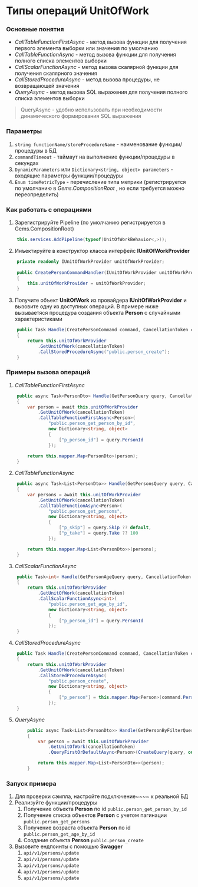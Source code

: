 # Типы операций UnitOfWork

### Основные понятия
- _CallTableFunctionFirstAsync_ - метод вызова функции для получения первого элемента выборки или значения по умолчанию
- _CallTableFunctionAsync_ - метод вызова функции для получения полного списка элементов выборки
- _CallScalarFunctionAsync_ - метод вызова скалярной функции для получения скалярного значения
- _CallStoredProcedureAsync_ - метод вызова процедуры, не возвращающей значения
- _QueryAsync_ - метод вызова SQL выражения для получения полного списка элементов выборки

> QueryAsync - удобно использовать при необходимости динамического формирования SQL выражения

### Параметры
1. `string functionName/storeProcedureName` - наименование функции/процедуры в БД
2. `commandTimeout` - таймаут на выполнение функции/процедуры в секундах
3. `DynamicParameters` или `Dictionary<string, object> parameters` - входящие параметры функции/процедуры
4. `Enum timeMetricType` - перечисление типа метрики (регистрируется по умолчанию в _Gems.CompositionRoot_ , но если требуется можно переопределить)

### Как работать с операциями
1) Зарегистрируйте Pipeline (по умолчанию регистрируется в Gems.CompositionRoot)
```csharp
    this.services.AddPipeline(typeof(UnitOfWorkBehavior<,>));
```
2) Инъектируйте в конструктор класса интерфейс **IUnitOfWorkProvider**
```csharp
    private readonly IUnitOfWorkProvider unitOfWorkProvider;
    
    public CreatePersonCommandHandler(IUnitOfWorkProvider unitOfWorkProvider)
    {
        this.unitOfWorkProvider = unitOfWorkProvider;
    }
```

3) Получите объект **UnitOfWork** из провайдера **IUnitOfWorkProvider** и вызовите одну из доступных операций. В примере ниже вызываетяся процедура создания объекта **Person** с случайными характеристиками
```csharp
    public Task Handle(CreatePersonCommand command, CancellationToken cancellationToken)
    {
        return this.unitOfWorkProvider
            .GetUnitOfWork(cancellationToken)
            .CallStoredProcedureAsync("public.person_create");
    }
```

### Примеры вызова операций
1. _CallTableFunctionFirstAsync_
```csharp
    public async Task<PersonDto> Handle(GetPersonQuery query, CancellationToken cancellationToken)
    {
        var person = await this.unitOfWorkProvider
            .GetUnitOfWork(cancellationToken)
            .CallTableFunctionFirstAsync<Person>(
                "public.person_get_person_by_id",
                new Dictionary<string, object>
                {
                    ["p_person_id"] = query.PersonId
                });
    
        return this.mapper.Map<PersonDto>(person);
    }
```
2. _CallTableFunctionAsync_
```csharp
    public async Task<List<PersonDto>> Handle(GetPersonsQuery query, CancellationToken cancellationToken)
    {
        var persons = await this.unitOfWorkProvider
            .GetUnitOfWork(cancellationToken)
            .CallTableFunctionAsync<Person>(
                "public.person_get_persons",
                new Dictionary<string, object>
                {
                    ["p_skip"] = query.Skip ?? default,
                    ["p_take"] = query.Take ?? 100
                });

        return this.mapper.Map<List<PersonDto>>(persons);
    }
```
3. _CallScalarFunctionAsync_
```csharp
    public Task<int> Handle(GetPersonAgeQuery query, CancellationToken cancellationToken)
    {
        return this.unitOfWorkProvider
            .GetUnitOfWork(cancellationToken)
            .CallScalarFunctionAsync<int>(
                "public.person_get_age_by_id",
                new Dictionary<string, object>
                {
                    ["p_person_id"] = query.PersonId
                });
    }
```
4. _CallStoredProcedureAsync_
```csharp
    public Task Handle(CreatePersonCommand command, CancellationToken cancellationToken)
    {
        return this.unitOfWorkProvider
            .GetUnitOfWork(cancellationToken)
            .CallStoredProcedureAsync(
                "public.person_create",
                new Dictionary<string, object>
                {
                    ["p_person"] = this.mapper.Map<Person>(command.Person)
                });
    }
```
5. _QueryAsync_
```csharp
        public async Task<List<PersonDto>> Handle(GetPersonByFilterQuery query, CancellationToken cancellationToken)
        {
            var person = await this.unitOfWorkProvider
                .GetUnitOfWork(cancellationToken)
                .QueryFirstOrDefaultAsync<Person>(CreateQuery(query, out var parameters), parameters);

            return this.mapper.Map<List<PersonDto>>(person);
        }
```

### Запуск примера
1. Для проверки сэмпла, настройте подключение~~~~ к реальной БД
2. Реализуйте функции/процедуры 
   1. Получение объекта **Person** по id `public.person_get_person_by_id`
   2. Получение списка объектов **Person** с учетом пагинации `public.person_get_persons`
   3. Получение возраста объекта **Person** по id `public.person_get_age_by_id`
   4. Создание объекта **Person**  `public.person_create`
4. Вызовите ендпоинты с помощью **Swagger**
    1. `api/v1/persons/update` 
    2. `api/v1/persons/update` 
    3. `api/v1/persons/update` 
    4. `api/v1/persons/update` 
    5. `api/v1/persons/update` 
